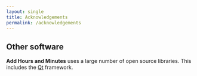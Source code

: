 ```yaml
---
layout: single
title: Acknowledgements
permalink: /acknowledgements
---
```


## Other software

**Add Hours and Minutes** uses a large number of open source libraries. This includes the <a href="https://www.qt.io">Qt</a> framework.
